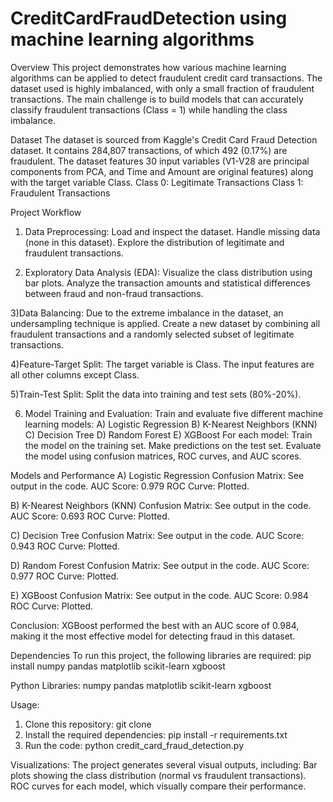 # CreditCardFraudDetection using machine learning algorithms

Overview
This project demonstrates how various machine learning algorithms can be applied to detect fraudulent credit card transactions. The dataset used is highly imbalanced, with only a small fraction of fraudulent transactions. The main challenge is to build models that can accurately classify fraudulent transactions (Class = 1) while handling the class imbalance.

Dataset
The dataset is sourced from Kaggle's Credit Card Fraud Detection dataset. It contains 284,807 transactions, of which 492 (0.17%) are fraudulent. The dataset features 30 input variables (V1-V28 are principal components from PCA, and Time and Amount are original features) along with the target variable Class.
Class 0: Legitimate Transactions
Class 1: Fraudulent Transactions

Project Workflow
1) Data Preprocessing:
Load and inspect the dataset.
Handle missing data (none in this dataset).
Explore the distribution of legitimate and fraudulent transactions.

2) Exploratory Data Analysis (EDA):
Visualize the class distribution using bar plots.
Analyze the transaction amounts and statistical differences between fraud and non-fraud transactions.

3)Data Balancing:
Due to the extreme imbalance in the dataset, an undersampling technique is applied.
Create a new dataset by combining all fraudulent transactions and a randomly selected subset of legitimate transactions.

4)Feature-Target Split:
The target variable is Class.
The input features are all other columns except Class.

5)Train-Test Split:
Split the data into training and test sets (80%-20%).

6) Model Training and Evaluation:
Train and evaluate five different machine learning models:
A) Logistic Regression
B) K-Nearest Neighbors (KNN)
C) Decision Tree
D) Random Forest
E) XGBoost
For each model:
Train the model on the training set.
Make predictions on the test set.
Evaluate the model using confusion matrices, ROC curves, and AUC scores.

Models and Performance
A) Logistic Regression
Confusion Matrix: See output in the code.
AUC Score: 0.979
ROC Curve: Plotted.

B) K-Nearest Neighbors (KNN)
Confusion Matrix: See output in the code.
AUC Score: 0.693
ROC Curve: Plotted.

C) Decision Tree
Confusion Matrix: See output in the code.
AUC Score: 0.943
ROC Curve: Plotted.

D) Random Forest
Confusion Matrix: See output in the code.
AUC Score: 0.977
ROC Curve: Plotted.

E) XGBoost
Confusion Matrix: See output in the code.
AUC Score: 0.984
ROC Curve: Plotted.

Conclusion:
XGBoost performed the best with an AUC score of 0.984, making it the most effective model for detecting fraud in this dataset.

Dependencies
To run this project, the following libraries are required:
pip install numpy pandas matplotlib scikit-learn xgboost

Python Libraries:
numpy
pandas
matplotlib
scikit-learn
xgboost

Usage:
1) Clone this repository: git clone <repo-url>
2) Install the required dependencies: pip install -r requirements.txt
3) Run the code: python credit_card_fraud_detection.py

Visualizations:
The project generates several visual outputs, including:
Bar plots showing the class distribution (normal vs fraudulent transactions).
ROC curves for each model, which visually compare their performance.


